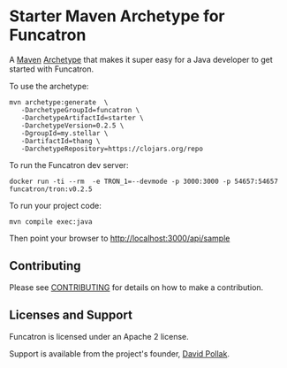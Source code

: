 # Starter Maven Archetype for Funcatron

A [Maven](http://maven.apache.org/) [Archetype](http://maven.apache.org/components/archetype/maven-archetype-plugin/)
that makes it super easy for a Java developer to get started with
Funcatron.

To use the archetype:

```
mvn archetype:generate  \
   -DarchetypeGroupId=funcatron \
   -DarchetypeArtifactId=starter \
   -DarchetypeVersion=0.2.5 \
   -DgroupId=my.stellar \
   -DartifactId=thang \
   -DarchetypeRepository=https://clojars.org/repo
```

To run the Funcatron dev server:

```
docker run -ti --rm  -e TRON_1=--devmode -p 3000:3000 -p 54657:54657 funcatron/tron:v0.2.5
```

To run your project code:

```
mvn compile exec:java
```


Then point your browser to [http://localhost:3000/api/sample](http://localhost:3000/api/sample)


## Contributing

Please see [CONTRIBUTING](https://github.com/funcatron/tron/blob/master/CONTRIBUTING.md) for details on
how to make a contribution.

## Licenses and Support

Funcatron is licensed under an Apache 2 license.

Support is available from the project's founder,
[David Pollak](mailto:funcmaster-d@funcatron.org).
